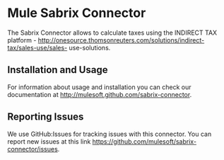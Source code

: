 Mule Sabrix Connector
=========================

The Sabrix Connector allows to calculate taxes using the INDIRECT TAX platform - http://onesource.thomsonreuters.com/solutions/indirect-tax/sales-use/sales-
use-solutions. 

Installation and Usage
----------------------

For information about usage and installation you can check our documentation at http://mulesoft.github.com/sabrix-connector.

Reporting Issues
----------------

We use GitHub:Issues for tracking issues with this connector. You can report new issues at this link https://github.com/mulesoft/sabrix-connector/issues.